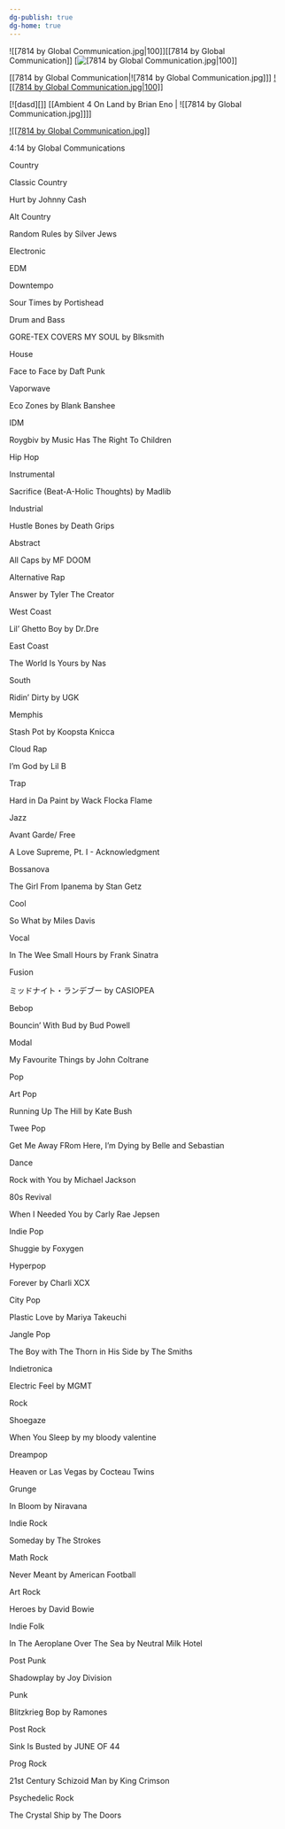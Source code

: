 ```yaml
---
dg-publish: true
dg-home: true
---
```

![[7814 by Global Communication.jpg|100]][[7814 by Global Communication]]
[![[7814 by Global Communication.jpg|100]](<7814 by Global Communication>)]

[[7814 by Global Communication|![7814 by Global Communication.jpg]]]
[![[7814 by Global Communication.jpg|100]]](100)

[![dasd][]]
[[Ambient 4 On Land by Brian Eno | ![[7814 by Global Communication.jpg]]]]

[![[7814 by Global Communication.jpg]]]([fsdfas])





4:14 by Global Communications

Country

Classic Country

Hurt by Johnny Cash

Alt Country

Random Rules by Silver Jews

Electronic

EDM

Downtempo

Sour Times by Portishead

Drum and Bass

GORE-TEX COVERS MY SOUL by Blksmith

House

Face to Face by Daft Punk

Vaporwave

Eco Zones by Blank Banshee

IDM

Roygbiv by Music Has The Right To Children

Hip Hop

Instrumental

Sacrifice (Beat-A-Holic Thoughts) by Madlib

Industrial

Hustle Bones by Death Grips

Abstract

All Caps by MF DOOM

Alternative Rap

Answer by Tyler The Creator

West Coast

Lil’ Ghetto Boy by Dr.Dre

East Coast

The World Is Yours by Nas

South

Ridin’ Dirty by UGK

Memphis

Stash Pot by Koopsta Knicca

Cloud Rap

I’m God by Lil B

Trap

Hard in Da Paint by Wack Flocka Flame

  

Jazz

Avant Garde/ Free

A Love Supreme, Pt. I - Acknowledgment

Bossanova

The Girl From Ipanema by Stan Getz

Cool

So What by Miles Davis 

Vocal

In The Wee Small Hours by Frank Sinatra

Fusion

ミッドナイト・ランデブー by CASIOPEA

Bebop

Bouncin’ With Bud by Bud Powell

Modal

My Favourite Things by John Coltrane

  
  

Pop

Art Pop

Running Up The Hill by Kate Bush

Twee Pop

Get Me Away FRom Here, I’m Dying by Belle and Sebastian

Dance

Rock with You by Michael Jackson

80s Revival

When I Needed You by Carly Rae Jepsen

Indie Pop

Shuggie by Foxygen

Hyperpop

Forever by Charli XCX

City Pop

Plastic Love by Mariya Takeuchi

Jangle Pop

The Boy with The Thorn in His Side by The Smiths

Indietronica

Electric Feel by MGMT

  

Rock

  

Shoegaze

When You Sleep by my bloody valentine

Dreampop

Heaven or Las Vegas by Cocteau Twins

Grunge

In Bloom by Niravana

Indie Rock

Someday by The Strokes

Math Rock

Never Meant by American Football

Art Rock

Heroes by David Bowie

Indie Folk

In The Aeroplane Over The Sea by Neutral Milk Hotel

Post Punk

Shadowplay by Joy Division

Punk

Blitzkrieg Bop by Ramones

Post Rock

Sink Is Busted by JUNE OF 44

Prog Rock

21st Century Schizoid Man by King Crimson

Psychedelic Rock

The Crystal Ship by The Doors
